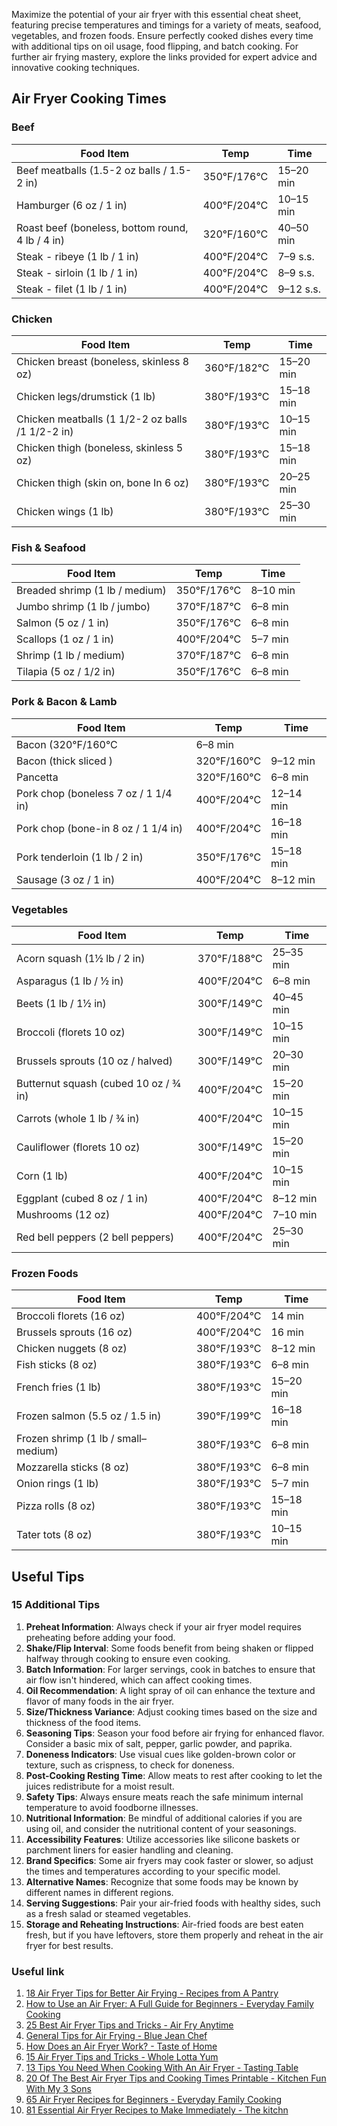 Maximize the potential of your air fryer with this essential cheat sheet, featuring precise temperatures and timings for a variety of meats, seafood, vegetables, and frozen foods. Ensure perfectly cooked dishes every time with additional tips on oil usage, food flipping, and batch cooking. For further air frying mastery, explore the links provided for expert advice and innovative cooking techniques.

## Air Fryer Cooking Times

### Beef

| Food Item | Temp | Time |
|-------------------------|-------------|---------|
| Beef meatballs (1.5-2 oz balls / 1.5-2 in) | 350°F/176°C | 15–20 min |
| Hamburger (6 oz / 1 in) | 400°F/204°C | 10–15 min |
| Roast beef (boneless, bottom round, 4 lb / 4 in) | 320°F/160°C | 40–50 min |
| Steak - ribeye (1 lb / 1 in) | 400°F/204°C | 7–9 s.s. |
| Steak - sirloin (1 lb / 1 in) | 400°F/204°C | 8–9 s.s. |
| Steak - filet (1 lb / 1 in) | 400°F/204°C | 9–12 s.s. |

### Chicken

| Food Item | Temp | Time |
|-----------------------------|-------------|---------|
| Chicken breast (boneless, skinless 8 oz) | 360°F/182°C | 15–20 min |
| Chicken legs/drumstick (1 lb) | 380°F/193°C | 15–18 min |
| Chicken meatballs (1 1/2-2 oz balls /1 1/2-2 in) | 380°F/193°C | 10–15 min |
| Chicken thigh (boneless, skinless 5 oz) | 380°F/193°C | 15–18 min |
| Chicken thigh (skin on, bone In 6 oz) | 380°F/193°C | 20–25 min |
| Chicken wings (1 lb) | 380°F/193°C | 25–30 min |

### Fish & Seafood

| Food Item | Temp | Time |
|-------------------|-------------|---------|
| Breaded shrimp (1 lb / medium) | 350°F/176°C | 8–10 min |
| Jumbo shrimp (1 lb / jumbo) | 370°F/187°C | 6–8 min |
| Salmon (5 oz / 1 in) | 350°F/176°C | 6–8 min |
| Scallops (1 oz / 1 in) | 400°F/204°C | 5–7 min |
| Shrimp (1 lb / medium) | 370°F/187°C | 6–8 min |
| Tilapia (5 oz / 1/2 in) | 350°F/176°C | 6–8 min |

### Pork & Bacon & Lamb

| Food Item | Temp | Time |
|---------------------|-------------|---------|
| Bacon (320°F/160°C | 6–8 min |
| Bacon (thick sliced ) | 320°F/160°C | 9–12 min |
| Pancetta | 320°F/160°C | 6–8 min |
| Pork chop (boneless 7 oz / 1 1/4 in) | 400°F/204°C | 12–14 min |
| Pork chop (bone-in 8 oz / 1 1/4 in) | 400°F/204°C | 16–18 min |
| Pork tenderloin (1 lb / 2 in) | 350°F/176°C | 15–18 min |
| Sausage (3 oz / 1 in) | 400°F/204°C | 8–12 min |


### Vegetables

| Food Item | Temp | Time |
|----------------------------|-------------|---------|
| Acorn squash (1½ lb / 2 in)| 370°F/188°C | 25–35 min|
| Asparagus (1 lb / ½ in) | 400°F/204°C | 6–8 min |
| Beets (1 lb / 1½ in) | 300°F/149°C | 40–45 min|
| Broccoli (florets 10 oz) | 300°F/149°C | 10–15 min|
| Brussels sprouts (10 oz / halved)| 300°F/149°C | 20–30 min|
| Butternut squash (cubed 10 oz / ¾ in)| 400°F/204°C | 15–20 min|
| Carrots (whole 1 lb / ¾ in)| 400°F/204°C | 10–15 min|
| Cauliflower (florets 10 oz)| 300°F/149°C | 15–20 min|
| Corn (1 lb) | 400°F/204°C | 10–15 min|
| Eggplant (cubed 8 oz / 1 in)| 400°F/204°C | 8–12 min|
| Mushrooms (12 oz) | 400°F/204°C | 7–10 min|
| Red bell peppers (2 bell peppers)| 400°F/204°C | 25–30 min|

### Frozen Foods

| Food Item | Temp | Time |
|-------------------------|-------------|---------|
| Broccoli florets (16 oz)| 400°F/204°C | 14 min |
| Brussels sprouts (16 oz)| 400°F/204°C | 16 min |
| Chicken nuggets (8 oz) | 380°F/193°C | 8–12 min|
| Fish sticks (8 oz) | 380°F/193°C | 6–8 min |
| French fries (1 lb) | 380°F/193°C | 15–20 min|
| Frozen salmon (5.5 oz / 1.5 in)| 390°F/199°C | 16–18 min|
| Frozen shrimp (1 lb / small–medium)| 380°F/193°C | 6–8 min|
| Mozzarella sticks (8 oz)| 380°F/193°C | 6–8 min |
| Onion rings (1 lb) | 380°F/193°C | 5–7 min |
| Pizza rolls (8 oz) | 380°F/193°C | 15–18 min|
| Tater tots (8 oz) | 380°F/193°C | 10–15 min|

## Useful Tips
### 15 Additional Tips

1. **Preheat Information**: Always check if your air fryer model requires preheating before adding your food.
2. **Shake/Flip Interval**: Some foods benefit from being shaken or flipped halfway through cooking to ensure even cooking.
3. **Batch Information**: For larger servings, cook in batches to ensure that air flow isn't hindered, which can affect cooking times.
4. **Oil Recommendation**: A light spray of oil can enhance the texture and flavor of many foods in the air fryer.
5. **Size/Thickness Variance**: Adjust cooking times based on the size and thickness of the food items.
6. **Seasoning Tips**: Season your food before air frying for enhanced flavor. Consider a basic mix of salt, pepper, garlic powder, and paprika.
7. **Doneness Indicators**: Use visual cues like golden-brown color or texture, such as crispness, to check for doneness.
8. **Post-Cooking Resting Time**: Allow meats to rest after cooking to let the juices redistribute for a moist result.
9. **Safety Tips**: Always ensure meats reach the safe minimum internal temperature to avoid foodborne illnesses.
10. **Nutritional Information**: Be mindful of additional calories if you are using oil, and consider the nutritional content of your seasonings.
11. **Accessibility Features**: Utilize accessories like silicone baskets or parchment liners for easier handling and cleaning.
12. **Brand Specifics**: Some air fryers may cook faster or slower, so adjust the times and temperatures according to your specific model.
13. **Alternative Names**: Recognize that some foods may be known by different names in different regions.
14. **Serving Suggestions**: Pair your air-fried foods with healthy sides, such as a fresh salad or steamed vegetables.
15. **Storage and Reheating Instructions**: Air-fried foods are best eaten fresh, but if you have leftovers, store them properly and reheat in the air fryer for best results.

### Useful link
1. [18 Air Fryer Tips for Better Air Frying - Recipes from A Pantry](https://www.recipesfromapantry.com/air-fryer-tips/)
2. [How to Use an Air Fryer: A Full Guide for Beginners - Everyday Family Cooking](https://www.everydayfamilycooking.com/how-to-use-an-air-fryer/)
3. [25 Best Air Fryer Tips and Tricks - Air Fry Anytime](https://airfryanytime.com/best-air-fryer-tips-and-tricks/)
4. [General Tips for Air Frying - Blue Jean Chef](https://bluejeanchef.com/cooking-school/general-tips-for-air-frying/)
5. [How Does an Air Fryer Work? - Taste of Home](https://www.tasteofhome.com/article/what-is-an-air-fryer/)
6. [15 Air Fryer Tips and Tricks - Whole Lotta Yum](https://wholelottayum.com/air-fryer-tips/)
7. [13 Tips You Need When Cooking With An Air Fryer - Tasting Table](https://www.tastingtable.com/778209/tips-you-need-when-cooking-with-an-air-fryer/)
8. [20 Of The Best Air Fryer Tips and Cooking Times Printable - Kitchen Fun With My 3 Sons](https://kitchenfunwithmy3sons.com/air-fryer-tips/)
9. [65 Air Fryer Recipes for Beginners - Everyday Family Cooking](https://www.everydayfamilycooking.com/air-fryer-recipes-for-beginners/)
10. [81 Essential Air Fryer Recipes to Make Immediately - The kitchn](https://www.thekitchn.com/air-fryer-recipes-264238)
